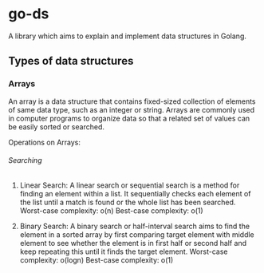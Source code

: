 # go-ds
A library which aims to explain and implement data structures in Golang.

## Types of data structures
### Arrays
An array is a data structure that contains fixed-sized collection of elements of same data type, such as an integer or string. Arrays are commonly used in computer programs to organize data so that a related set of values can be easily sorted or searched.

Operations on Arrays:
###### Searching
1. Linear Search: A linear search or sequential search is a method for finding an element within a list. It sequentially checks each element of the list until a match is found or the whole list has been searched. 
Worst-case complexity: o(n)
Best-case complexity: o(1)

2. Binary Search: A binary search or half-interval search aims to find the element in a sorted array by first comparing target element with middle element to see whether the element is in first half or second half and keep repeating this until it finds the target element.
Worst-case complexity: o(logn)
Best-case complexity: o(1)
